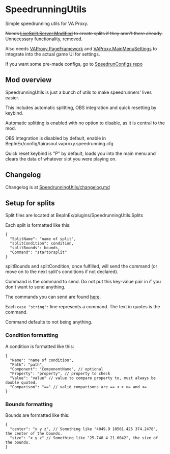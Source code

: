 # SpeedrunningUtils

Simple speedrunning utils for VA Proxy.

~~Needs [LiveSplit.Server.Modified](https://github.com/tairasoul/LiveSplit.Server.Modified) to create splits if they aren't there already.~~
Unnecessary functionality, removed.

Also needs [VAProxy.PageFramework](https://github.com/tairasoul/VAProxy.PageFramework) and [VAProxy.MainMenuSettings](https://github.com/tairasoul/VAProxy.MainMenuSettings) to integrate into the actual game UI for settings.

If you want some pre-made configs, go to [SpeedrunConfigs repo](https://github.com/tairasoul/VAProxy.SpeedrunConfigs)

## Mod overview

SpeedrunningUtils is just a bunch of utils to make speedrunners' lives easier.

This includes automatic splitting, OBS integration and quick resetting by keybind.

Automatic splitting is enabled with no option to disable, as it is central to the mod.

OBS integration is disabled by default, enable in BepInEx/config/tairasoul.vaproxy.speedrunning.cfg

Quick reset keybind is "P" by default, loads you into the main menu and clears the data of whatever slot you were playing on.

## Changelog

Changelog is at [SpeedrunningUtils/changelog.md](https://github.com/tairasoul/VAProxy.SpeedrunningUtils/blob/master/changelog.md)

## Setup for splits

Split files are located at BepInEx/plugins/SpeedrunningUtils.Splits

Each split is formatted like this:

```json5
{
  "SplitName": "name of split",
  "splitCondition": condition,
  "splitBounds": bounds,
  "Command": "startorsplit"
}
```

splitBounds and splitCondition, once fulfilled, will send the command (or move on to the next split's conditions if not declared).

Command is the command to send. Do not put this key-value pair in if you don't want to send anything.

The commands you can send are found [here](https://github.com/LiveSplit/LiveSplit/blob/master/src/LiveSplit.Core/Server/CommandServer.cs#L155).

Each `case "string":` line represents a command. The text in quotes is the command.

Command defaults to not being anything.

### Condition formatting

A condition is formatted like this:

```json5
{
  "Name": "name of condition",
  "Path": "path",
  "Component": "ComponentName", // optional
  "Property": "property", // property to check
  "Value": "value" // value to compare property to, must always be double quoted.
  "Comparison": "==" // valid comparisons are == < > >= and <=
}
```

### Bounds formatting

Bounds are formatted like this:

```json5
{
  "center": "x y z", // Something like "4049.9 10501.425 374.2478", the center of the bounds.
  "size": "x y z" // Something like "25.748 4 21.6042", the size of the bounds.
}
```
